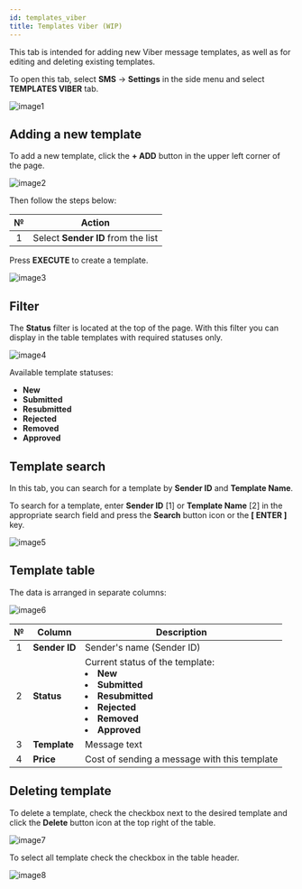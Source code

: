 ```yaml
---
id: templates_viber
title: Templates Viber (WIP)
---
```


This tab is intended for adding new Viber message templates, as well as for editing and deleting existing templates.

To open this tab, select **SMS** → **Settings** in the side menu and select **TEMPLATES VIBER** tab.

![image1](/img/en/client_settings_templates_viber/image1.png)

## Adding a new template

To add a new template, click the **+ ADD** button in the upper left corner of the page.

![image2](/img/en/client_settings_templates_viber/image2.png)

Then follow the steps below:

|  №  | Action |
| :-: | ------ |
| 1 | Select **Sender ID** from the list |

Press **EXECUTE** to create a template.

![image3](/img/en/client_settings_templates_viber/image3.png)

## Filter

The **Status** filter is located at the top of the page. With this filter you can display in the table templates with required statuses only.

![image4](/img/en/client_settings_templates_viber/image4.png)

Available template statuses:

* **New**
* **Submitted**
* **Resubmitted**
* **Rejected**
* **Removed**
* **Approved**

## Template search

In this tab, you can search for a template by **Sender ID** and **Template Name**.

To search for a template, enter **Sender ID** [1] or **Template Name** [2] in the appropriate search field and press the **Search** button icon or the **[ ENTER ]** key.

![image5](/img/en/client_settings_templates_viber/image5.png)

## Template table

The data is arranged in separate columns:

![image6](/img/en/client_settings_templates_viber/image6.png)

|  №  | Column | Description |
| :-: | ------ | ----------- |
| 1 | **Sender ID** | Sender's name (Sender ID) |
| 2 | **Status** | Current status of the template: <li>**New**</li><li>**Submitted**</li><li>**Resubmitted**</li><li>**Rejected**</li><li>**Removed**</li><li>**Approved**</li> |
| 3 | **Template** | Message text |
| 4 | **Price** | Cost of sending a message with this template |

## Deleting template

To delete a template, check the checkbox next to the desired template and click the **Delete** button icon at the top right of the table.

![image7](/img/en/client_settings_templates_viber/image7.png)

To select all template check the checkbox in the table header.

![image8](/img/en/client_settings_templates_viber/image8.png)
